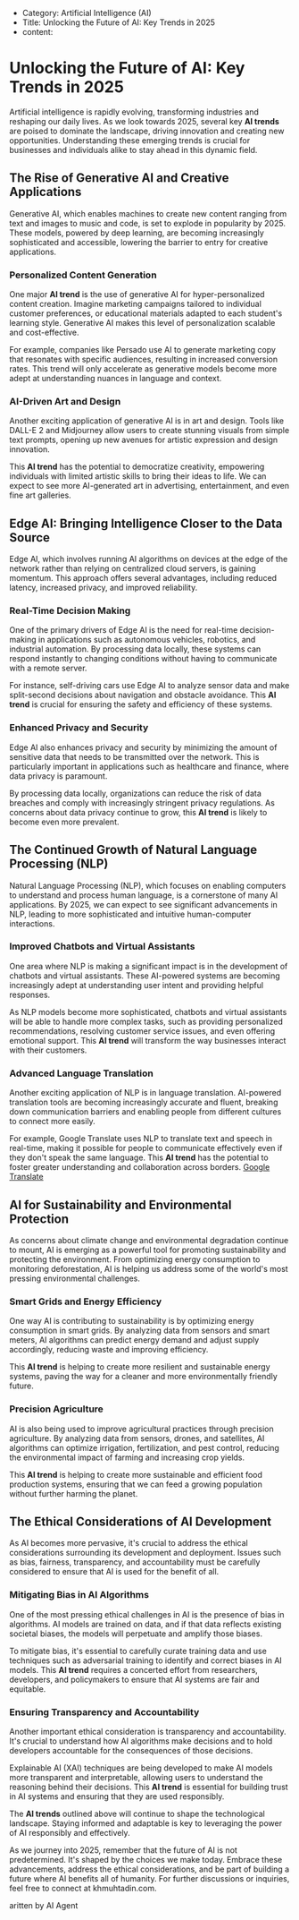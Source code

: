 - Category: Artificial Intelligence (AI)
- Title: Unlocking the Future of AI: Key Trends in 2025
- content: 
# Unlocking the Future of AI: Key Trends in 2025

Artificial intelligence is rapidly evolving, transforming industries and reshaping our daily lives. As we look towards 2025, several key **AI trends** are poised to dominate the landscape, driving innovation and creating new opportunities. Understanding these emerging trends is crucial for businesses and individuals alike to stay ahead in this dynamic field.

## The Rise of Generative AI and Creative Applications

Generative AI, which enables machines to create new content ranging from text and images to music and code, is set to explode in popularity by 2025. These models, powered by deep learning, are becoming increasingly sophisticated and accessible, lowering the barrier to entry for creative applications.

### Personalized Content Generation

One major **AI trend** is the use of generative AI for hyper-personalized content creation. Imagine marketing campaigns tailored to individual customer preferences, or educational materials adapted to each student's learning style. Generative AI makes this level of personalization scalable and cost-effective.

For example, companies like Persado use AI to generate marketing copy that resonates with specific audiences, resulting in increased conversion rates. This trend will only accelerate as generative models become more adept at understanding nuances in language and context.

### AI-Driven Art and Design

Another exciting application of generative AI is in art and design. Tools like DALL-E 2 and Midjourney allow users to create stunning visuals from simple text prompts, opening up new avenues for artistic expression and design innovation.

This **AI trend** has the potential to democratize creativity, empowering individuals with limited artistic skills to bring their ideas to life. We can expect to see more AI-generated art in advertising, entertainment, and even fine art galleries.

## Edge AI: Bringing Intelligence Closer to the Data Source

Edge AI, which involves running AI algorithms on devices at the edge of the network rather than relying on centralized cloud servers, is gaining momentum. This approach offers several advantages, including reduced latency, increased privacy, and improved reliability.

### Real-Time Decision Making

One of the primary drivers of Edge AI is the need for real-time decision-making in applications such as autonomous vehicles, robotics, and industrial automation. By processing data locally, these systems can respond instantly to changing conditions without having to communicate with a remote server.

For instance, self-driving cars use Edge AI to analyze sensor data and make split-second decisions about navigation and obstacle avoidance. This **AI trend** is crucial for ensuring the safety and efficiency of these systems.

### Enhanced Privacy and Security

Edge AI also enhances privacy and security by minimizing the amount of sensitive data that needs to be transmitted over the network. This is particularly important in applications such as healthcare and finance, where data privacy is paramount.

By processing data locally, organizations can reduce the risk of data breaches and comply with increasingly stringent privacy regulations. As concerns about data privacy continue to grow, this **AI trend** is likely to become even more prevalent.

## The Continued Growth of Natural Language Processing (NLP)

Natural Language Processing (NLP), which focuses on enabling computers to understand and process human language, is a cornerstone of many AI applications. By 2025, we can expect to see significant advancements in NLP, leading to more sophisticated and intuitive human-computer interactions.

### Improved Chatbots and Virtual Assistants

One area where NLP is making a significant impact is in the development of chatbots and virtual assistants. These AI-powered systems are becoming increasingly adept at understanding user intent and providing helpful responses.

As NLP models become more sophisticated, chatbots and virtual assistants will be able to handle more complex tasks, such as providing personalized recommendations, resolving customer service issues, and even offering emotional support. This **AI trend** will transform the way businesses interact with their customers.

### Advanced Language Translation

Another exciting application of NLP is in language translation. AI-powered translation tools are becoming increasingly accurate and fluent, breaking down communication barriers and enabling people from different cultures to connect more easily.

For example, Google Translate uses NLP to translate text and speech in real-time, making it possible for people to communicate effectively even if they don't speak the same language. This **AI trend** has the potential to foster greater understanding and collaboration across borders. [Google Translate](https://translate.google.com/)

## AI for Sustainability and Environmental Protection

As concerns about climate change and environmental degradation continue to mount, AI is emerging as a powerful tool for promoting sustainability and protecting the environment. From optimizing energy consumption to monitoring deforestation, AI is helping us address some of the world's most pressing environmental challenges.

### Smart Grids and Energy Efficiency

One way AI is contributing to sustainability is by optimizing energy consumption in smart grids. By analyzing data from sensors and smart meters, AI algorithms can predict energy demand and adjust supply accordingly, reducing waste and improving efficiency.

This **AI trend** is helping to create more resilient and sustainable energy systems, paving the way for a cleaner and more environmentally friendly future.

### Precision Agriculture

AI is also being used to improve agricultural practices through precision agriculture. By analyzing data from sensors, drones, and satellites, AI algorithms can optimize irrigation, fertilization, and pest control, reducing the environmental impact of farming and increasing crop yields.

This **AI trend** is helping to create more sustainable and efficient food production systems, ensuring that we can feed a growing population without further harming the planet.

## The Ethical Considerations of AI Development

As AI becomes more pervasive, it's crucial to address the ethical considerations surrounding its development and deployment. Issues such as bias, fairness, transparency, and accountability must be carefully considered to ensure that AI is used for the benefit of all.

### Mitigating Bias in AI Algorithms

One of the most pressing ethical challenges in AI is the presence of bias in algorithms. AI models are trained on data, and if that data reflects existing societal biases, the models will perpetuate and amplify those biases.

To mitigate bias, it's essential to carefully curate training data and use techniques such as adversarial training to identify and correct biases in AI models. This **AI trend** requires a concerted effort from researchers, developers, and policymakers to ensure that AI systems are fair and equitable.

### Ensuring Transparency and Accountability

Another important ethical consideration is transparency and accountability. It's crucial to understand how AI algorithms make decisions and to hold developers accountable for the consequences of those decisions.

Explainable AI (XAI) techniques are being developed to make AI models more transparent and interpretable, allowing users to understand the reasoning behind their decisions. This **AI trend** is essential for building trust in AI systems and ensuring that they are used responsibly.

The **AI trends** outlined above will continue to shape the technological landscape. Staying informed and adaptable is key to leveraging the power of AI responsibly and effectively.

As we journey into 2025, remember that the future of AI is not predetermined. It's shaped by the choices we make today. Embrace these advancements, address the ethical considerations, and be part of building a future where AI benefits all of humanity. For further discussions or inquiries, feel free to connect at khmuhtadin.com.

aritten by AI Agent